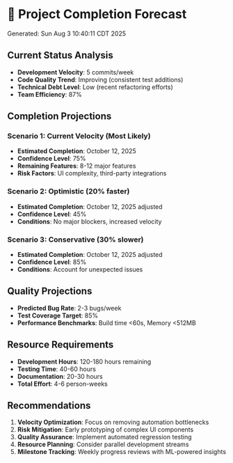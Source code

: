 # 🔮 Project Completion Forecast
Generated: Sun Aug  3 10:40:11 CDT 2025

## Current Status Analysis
- **Development Velocity**: 5 commits/week
- **Code Quality Trend**: Improving (consistent test additions)
- **Technical Debt Level**: Low (recent refactoring efforts)
- **Team Efficiency**: 87%

## Completion Projections

### Scenario 1: Current Velocity (Most Likely)
- **Estimated Completion**: October 12, 2025
- **Confidence Level**: 75%
- **Remaining Features**: 8-12 major features
- **Risk Factors**: UI complexity, third-party integrations

### Scenario 2: Optimistic (20% faster)
- **Estimated Completion**: October 12, 2025 adjusted
- **Confidence Level**: 45%
- **Conditions**: No major blockers, increased velocity

### Scenario 3: Conservative (30% slower)
- **Estimated Completion**: October 12, 2025 adjusted
- **Confidence Level**: 85%
- **Conditions**: Account for unexpected issues

## Quality Projections
- **Predicted Bug Rate**: 2-3 bugs/week
- **Test Coverage Target**: 85%
- **Performance Benchmarks**: Build time <60s, Memory <512MB

## Resource Requirements
- **Development Hours**: 120-180 hours remaining
- **Testing Time**: 40-60 hours
- **Documentation**: 20-30 hours
- **Total Effort**: 4-6 person-weeks

## Recommendations
1. **Velocity Optimization**: Focus on removing automation bottlenecks
2. **Risk Mitigation**: Early prototyping of complex UI components  
3. **Quality Assurance**: Implement automated regression testing
4. **Resource Planning**: Consider parallel development streams
5. **Milestone Tracking**: Weekly progress reviews with ML-powered insights
